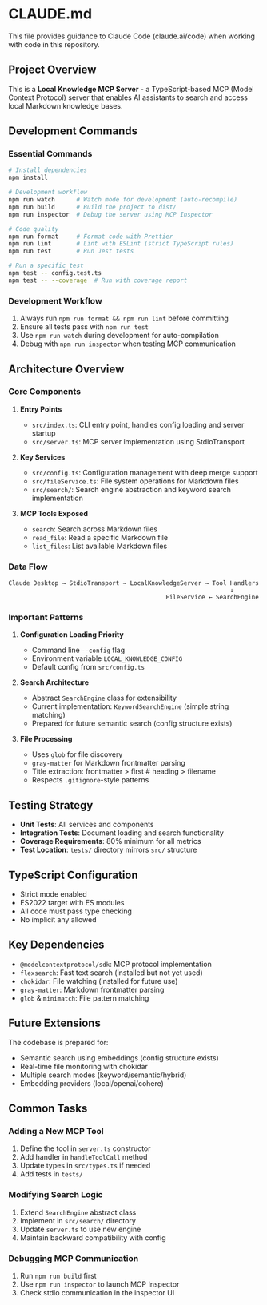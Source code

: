 # CLAUDE.md

This file provides guidance to Claude Code (claude.ai/code) when working with code in this repository.

## Project Overview

This is a **Local Knowledge MCP Server** - a TypeScript-based MCP (Model Context Protocol) server that enables AI assistants to search and access local Markdown knowledge bases.

## Development Commands

### Essential Commands
```bash
# Install dependencies
npm install

# Development workflow
npm run watch      # Watch mode for development (auto-recompile)
npm run build      # Build the project to dist/
npm run inspector  # Debug the server using MCP Inspector

# Code quality
npm run format     # Format code with Prettier
npm run lint       # Lint with ESLint (strict TypeScript rules)
npm run test       # Run Jest tests

# Run a specific test
npm test -- config.test.ts
npm test -- --coverage  # Run with coverage report
```

### Development Workflow
1. Always run `npm run format && npm run lint` before committing
2. Ensure all tests pass with `npm run test`
3. Use `npm run watch` during development for auto-compilation
4. Debug with `npm run inspector` when testing MCP communication

## Architecture Overview

### Core Components

1. **Entry Points**
   - `src/index.ts`: CLI entry point, handles config loading and server startup
   - `src/server.ts`: MCP server implementation using StdioTransport

2. **Key Services**
   - `src/config.ts`: Configuration management with deep merge support
   - `src/fileService.ts`: File system operations for Markdown files
   - `src/search/`: Search engine abstraction and keyword search implementation

3. **MCP Tools Exposed**
   - `search`: Search across Markdown files
   - `read_file`: Read a specific Markdown file
   - `list_files`: List available Markdown files

### Data Flow
```
Claude Desktop → StdioTransport → LocalKnowledgeServer → Tool Handlers
                                                              ↓
                                            FileService ← SearchEngine
```

### Important Patterns

1. **Configuration Loading Priority**
   - Command line `--config` flag
   - Environment variable `LOCAL_KNOWLEDGE_CONFIG`
   - Default config from `src/config.ts`

2. **Search Architecture**
   - Abstract `SearchEngine` class for extensibility
   - Current implementation: `KeywordSearchEngine` (simple string matching)
   - Prepared for future semantic search (config structure exists)

3. **File Processing**
   - Uses `glob` for file discovery
   - `gray-matter` for Markdown frontmatter parsing
   - Title extraction: frontmatter > first # heading > filename
   - Respects `.gitignore`-style patterns

## Testing Strategy

- **Unit Tests**: All services and components
- **Integration Tests**: Document loading and search functionality
- **Coverage Requirements**: 80% minimum for all metrics
- **Test Location**: `tests/` directory mirrors `src/` structure

## TypeScript Configuration

- Strict mode enabled
- ES2022 target with ES modules
- All code must pass type checking
- No implicit any allowed

## Key Dependencies

- `@modelcontextprotocol/sdk`: MCP protocol implementation
- `flexsearch`: Fast text search (installed but not yet used)
- `chokidar`: File watching (installed for future use)
- `gray-matter`: Markdown frontmatter parsing
- `glob` & `minimatch`: File pattern matching

## Future Extensions

The codebase is prepared for:
- Semantic search using embeddings (config structure exists)
- Real-time file monitoring with chokidar
- Multiple search modes (keyword/semantic/hybrid)
- Embedding providers (local/openai/cohere)

## Common Tasks

### Adding a New MCP Tool
1. Define the tool in `server.ts` constructor
2. Add handler in `handleToolCall` method
3. Update types in `src/types.ts` if needed
4. Add tests in `tests/`

### Modifying Search Logic
1. Extend `SearchEngine` abstract class
2. Implement in `src/search/` directory
3. Update `server.ts` to use new engine
4. Maintain backward compatibility with config

### Debugging MCP Communication
1. Run `npm run build` first
2. Use `npm run inspector` to launch MCP Inspector
3. Check stdio communication in the inspector UI